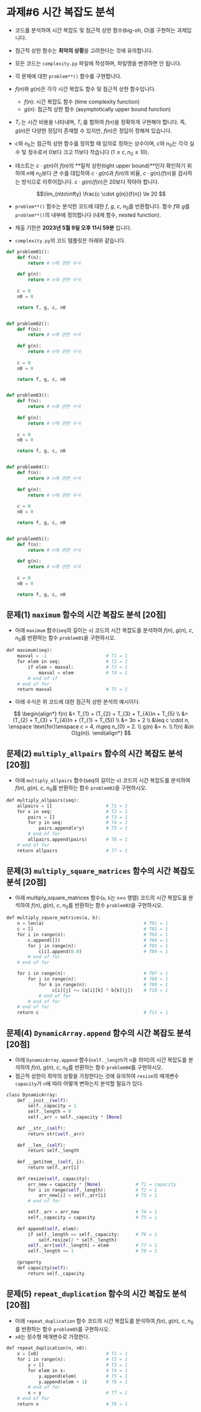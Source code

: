 # 과제#6 시간 복잡도 분석


- 코드를 분석하여 시간 복잡도 및 점근적 상한 함수(big-oh, $O$)를 구현하는 과제입니다. 
- 점근적 상한 함수는 **최악의 상황**을 고려한다는 것에 유의합니다.
- 모든 코드는 `complexity.py` 파일에 작성하며, 파일명을 변경하면 안 됩니다.
- 각 문제에 대한 `problem**()` 함수를 구현합니다.

- $f(n)$와 $g(n)$은 각각 시간 복잡도 함수 및 점근적 상한 함수입니다.
    
    - $f(n)$: 시간 복잡도 함수 (time complexity function)
    - $g(n)$: 점근적 상한 함수 (asymptotically upper bound function)

- $T_{i}$ 는 시간 비용을 나타내며, $T_{i}$ 를 합하여 $f(n)$을 정확하게 구현해야 합니다. 즉, $g(n)$은 다양한 정답이 존재할 수 있지만, $f(n)$은 정답이 정해져 있습니다.

- $c$와 $n_{0}$는 점근적 상한 함수를 정의할 때 임의로 정하는 상수이며, $c$와 $n_{0}$는 각각 실수 및 정수로서 0보다 크고 11보다 작습니다 ($1 ≤ c, n_{0} ≤ 10$).
- 테스트는 $c \cdot g(n)$이 $f(n)$의 **밀착 상한(tight upper bound)**인지 확인하기 위하여 $n$에 $n_{0}$보다 큰 수를 대입하여 $c \cdot g(n)$과 $f(n)$의 비율, $c \cdot g(n)/f(n)$을 검사하는 방식으로 이루어집니다. $c \cdot g(n)/f(n)$은 20보다 작아야 합니다.


$$\lim_{n\to\infty} \frac{c \cdot g(n)}{f(n)} \le 20 $$


- `problem**()` 함수는 분석한 코드에 대한 $f$, $g$, $c$, $n_{0}$를 반환합니다. 함수 $f$와 $g$를 `problem**()`의 내부에 정의합니다 (내재 함수, nested function).


- 제출 기한은 **2023년 5월 9일 오후 11시 59분** 입니다.
- `complexity.py`의 코드 템플릿은 아래와 같습니다.


```Python
def problem01():
    def f(n):
        return # n에 관한 수식
        
    def g(n):	
        return # n에 관한 수식
            
    c = 0
    n0 = 0

    return f, g, c, n0


def problem02():
    def f(n):
        return # n에 관한 수식
        
    def g(n):	
        return # n에 관한 수식
            
    c = 0
    n0 = 0

    return f, g, c, n0


def problem03():
    def f(n):
        return # n에 관한 수식
        
    def g(n):	
        return # n에 관한 수식
            
    c = 0
    n0 = 0

    return f, g, c, n0


def problem04():
    def f(n):
        return # n에 관한 수식
        
    def g(n):	
        return # n에 관한 수식
            
    c = 0
    n0 = 0

    return f, g, c, n0


def problem05():
    def f(n):
        return # n에 관한 수식
        
    def g(n):	
        return # n에 관한 수식
            
    c = 0
    n0 = 0

    return f, g, c, n0
```



 



## 문제(1)	`maximum` 함수의 시간 복잡도 분석 [20점]

- 아래 `maximum` 함수(`seq`의 길이는 `n`) 코드의 시간 복잡도를 분석하여 $f(n)$, $g(n)$, $c$, $n_{0}$를 반환하는 함수 `problem01`을 구현하시오.
 
```Python
def maximum(seq):
    maxval = -1                      # T1 = 1 
    for elem in seq:                 # T2 = 1
        if elem > maxval:            # T3 = 1
            maxval = elem            # T4 = 1
        # end of if
    # end of for
    return maxval                    # T5 = 1
```

- 아래 수식은 위 코드에 대한 점근적 상한 분석의 예시이다.

$$
\begin{align*}
f(n) &= T_{1} + (T_{2}  + T_{3} + T_{4})n + T_{5}  \\
     &= (T_{2} + T_{3} + T_{4})n + (T_{1} + T_{5})  \\
     &= 3n + 2 \\
     &\leq c \cdot n, \enspace \text{for}\enspace c = 4, n\geq n_{0} = 2. \\
g(n) &= n. \\
f(n) &\in O(g(n)).
\end{align*}
$$


## 문제(2)	`multiply_allpairs` 함수의 시간 복잡도 분석 [20점]

- 아래 `multiply_allpairs` 함수(seq의 길이는 `n`) 코드의 시간 복잡도를 분석하여 $f(n)$, $g(n)$, $c$, $n_{0}$를 반환하는 함수 `problem02`을 구현하시오.

```Python
def multiply_allpairs(seq):
    allpairs = []                    # T1 = 1
    for x in seq:                    # T2 = 1
        pairs = []                   # T3 = 1
        for y in seq:                # T4 = 1
            pairs.append(x*y)        # T5 = 1
        # end of for                 
        allpairs.append(pairs)       # T6 = 1
    # end of for
    return allpairs                  # T7 = 1
```


## 문제(3)	`multiply_square_matrices` 함수의 시간 복잡도 분석 [20점]

- 아래 multiply_square_matrices 함수(`a`, `b`는 `n`×`n` 행렬) 코드의 시간 복잡도를 분석하여 $f(n)$, $g(n)$, $c$, $n_{0}$를 반환하는 함수 `problem03`을 구현하시오.
 

```Python
def multiply_square_matrices(a, b):        
    n = len(a)                                     # T01 = 1
    c = []                                         # T02 = 1
    for i in range(n):                             # T03 = 1
        c.append([])                               # T04 = 1
        for j in range(n):                         # T05 = 1
            c[i].append(0.0)                       # T06 = 1
        # end of for
    # end of for

    for i in range(n):                             # T07 = 1
        for j in range(n):                         # T08 = 1
            for k in range(n):                     # T09 = 1
                 c[i][j] += (a[i][k] * b[k][j])    # T10 = 1
            # end of for
        # end of for
    # end of for
    return c                                       # T11 = 1
```


 ## 문제(4)	`DynamicArray.append` 함수의 시간 복잡도 분석 [20점]

- 아래 `DynamicArray.append` 함수(`self._length`가 `n`을 의미)의 시간 복잡도를 분석하여 $f(n)$, $g(n)$, $c$, $n_{0}$를 반환하는 함수 `problem04`를 구현하시오.
- 점근적 상한이 최악의 상황을 가정한다는 것에 유의하여 `resize`의 매개변수 `capacity`가 `n`에 따라 어떻게 변하는지 분석할 필요가 있다.

```Python
class DynamicArray:
    def __init__(self):        
        self._capacity = 1            
        self._length = 0
        self._arr = self._capacity * [None]
        
    def __str__(self):
        return str(self._arr)
        
    def __len__(self):
        return self._length 
    
    def __getitem__(self, i):
        return self._arr[i]
            
    def resize(self, capacity):        
        arr_new = capacity * [None]             # T1 = capacity
        for i in range(self._length):           # T2 = 1
            arr_new[i] = self._arr[i]           # T3 = 1
        # end of for

        self._arr = arr_new                     # T4 = 1
        self._capacity = capacity               # T5 = 1
    
    def append(self, elem):        
        if self._length == self._capacity:      # T6 = 1
            self.resize(2 * self._length)        
        self._arr[self._length] = elem          # T7 = 1
        self._length += 1                       # T8 = 1
        
    @property
    def capacity(self):
        return self._capacity

```



 ## 문제(5)	`repeat_duplication` 함수의 시간 복잡도 분석 [20점]

- 아래 `repeat_duplication` 함수 코드의 시간 복잡도를 분석하여 $f(n)$, $g(n)$, $c$, $n_{0}$를 반환하는 함수 `problem05`를 구현하시오.
-  `x0`는 정수형 매개변수로 가정한다.
 
```Python
def repeat_duplication(n, x0):
    x = [x0]                         # T1 = 1
    for i in range(n):               # T2 = 1
        y = []                       # T3 = 1
        for elem in x:               # T4 = 1
            y.append(elem)           # T5 = 1
            y.append(elem + 1)       # T6 = 1
        # end of for
        x = y                        # T7 = 1
    # end of for
    return x                         # T8 = 1
```
